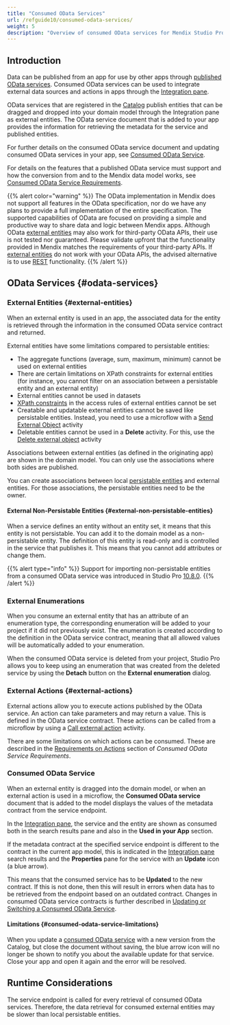 ```yaml
---
title: "Consumed OData Services"
url: /refguide10/consumed-odata-services/
weight: 5
description: "Overview of consumed OData services for Mendix Studio Pro"
---
```


## Introduction

Data can be published from an app for use by other apps through [published OData services](/refguide10/published-odata-services/). Consumed OData services can be used to integrate external data sources and actions in apps through the [Integration pane](/refguide10/integration-pane/).

OData services that are registered in the [Catalog](/catalog/) publish entities that can be dragged and dropped into your domain model through the Integration pane as external entities. The OData service document that is added to your app provides the information for retrieving the metadata for the service and published entities.

For further details on the consumed OData service document and updating consumed OData services in your app, see [Consumed OData Service](/refguide10/consumed-odata-service/).

For details on the features that a published OData service must support and how the conversion from and to the Mendix data model works, see [Consumed OData Service Requirements](/refguide10/consumed-odata-service-requirements/).

{{% alert color="warning" %}}
The OData implementation in Mendix does not support all features in the OData specification, nor do we have any plans to provide a full implementation of the entire specification. The supported capabilities of OData are focused on providing a simple and productive way to share data and logic between Mendix apps. Although OData [external entities](/refguide10/external-entities/) may also work for third-party OData APIs, their use is not tested nor guaranteed. Please validate upfront that the functionality provided in Mendix matches the requirements of your third-party APIs. If [external entities](/refguide10/external-entities/) do not work with your OData APIs, the advised alternative is to use [REST](/refguide10/consumed-rest-services/) functionality.
{{% /alert %}}

## OData Services {#odata-services}

### External Entities {#external-entities}

When an external entity is used in an app, the associated data for the entity is retrieved through the information in the consumed OData service contract and returned.

External entities have some limitations compared to persistable entities:

* The aggregate functions (average, sum, maximum, minimum) cannot be used on external entities
* There are certain limitations on XPath constraints for external entities (for instance, you cannot filter on an association between a persistable entity and an external entity)
* External entities cannot be used in datasets
* [XPath constraints](/refguide10/xpath-constraints/) in the access rules of external entities cannot be set
* Creatable and updatable external entities cannot be saved like persistable entities. Instead, you need to use a microflow with a [Send External Object](/refguide10/send-external-object/) activity
* Deletable entities cannot be used in a **Delete** activity. For this, use the [Delete external object](/refguide10/delete-external-object/) activity

Associations between external entities (as defined in the originating app) are shown in the domain model. You can only use the associations where both sides are published.

You can create associations between local [persistable entities](/refguide10/persistability/#persistable) and external entities. For those associations, the persistable entities need to be the owner.

#### External Non-Persistable Entities {#external-non-persistable-entities}

When a service defines an entity without an entity set, it means that this entity is not persistable. You can add it to the domain model as a non-persistable entity.
The definition of this entity is read-only and is controlled in the service that publishes it. This means that you cannot add attributes or change them.

{{% alert type="info" %}}
Support for importing non-persistable entities from a consumed OData service was introduced in Studio Pro [10.8.0](/releasenotes/studio-pro/10.8/).
{{% /alert %}}

### External Enumerations

When you consume an external entity that has an attribute of an enumeration type, the corresponding enumeration will be added to your project if it did not previously exist. The enumeration is created according to the definition in the OData service contract, meaning that all allowed values will be automatically added to your enumeration.

When the consumed OData service is deleted from your project, Studio Pro allows you to keep using an enumeration that was created from the deleted service by using the **Detach** button on the **External enumeration** dialog.

### External Actions {#external-actions}

External actions allow you to execute actions published by the OData service. An action can take parameters and may return a value. This is defined in the OData service contract. These actions can be called from a microflow by using a [Call external action](/refguide10/call-external-action/) activity.

There are some limitations on which actions can be consumed. These are described in the [Requirements on Actions](/refguide10/consumed-odata-service-requirements/#actions) section of *Consumed OData Service Requirements*.

### Consumed OData Service

When an external entity is dragged into the domain model, or when an external action is used in a microflow, the  **Consumed OData service** document that is added to the model displays the values of the metadata contract from the service endpoint.

In the [Integration pane](/refguide10/integration-pane/), the service and the entity are shown as consumed both in the search results pane and also in the **Used in your App** section.

If the metadata contract at the specified service endpoint is different to the contract in the current app model, this is indicated in the [Integration pane](/refguide10/integration-pane/) search results and the **Properties** pane for the service with an **Update** icon (a blue arrow).

This means that the consumed service has to be **Updated** to the new contract. If this is not done, then this will result in errors when data has to be retrieved from the endpoint based on an outdated contract. Changes in consumed OData service contracts is further described in [Updating or Switching a Consumed OData Service](/refguide10/consumed-odata-service/#updating).

#### Limitations {#consumed-odata-service-limitations}

When you update a [consumed OData service](/refguide10/consumed-odata-service/) with a new version from the Catalog, but close the document without saving, the blue arrow icon will no longer be shown to notify you about the available update for that service. Close your app and open it again and the error will be resolved.

## Runtime Considerations

The service endpoint is called for every retrieval of consumed OData services. Therefore, the data retrieval for consumed external entities may be slower than local persistable entities.
